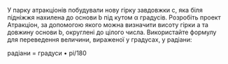 У парку атракціонів побудували нову гірку завдовжки с, 
яка біля підніжжя нахи­лена до основи b під кутом α градусів. 
Розробіть проект Атракціон, за допомогою якого можна визначити 
висоту гірки a  та довжину основи b, округлені до цілого числа.
Використайте формулу для переведення величини, 
вираженої у градусах, у радіани:

радіани = градуси • pi/180